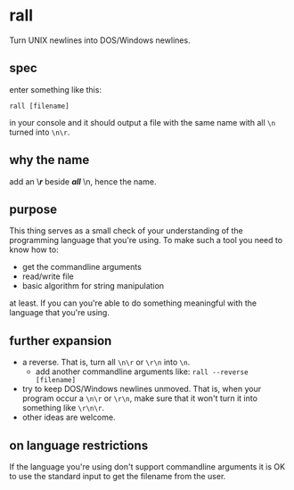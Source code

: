 # rall
Turn UNIX newlines into DOS/Windows newlines.

spec
---

enter something like this:

` rall [filename] `

in your console and it should output a file with the same name with all `\n` turned into `\n\r`.

why the name
---

add an \\***r*** beside ***all*** \n, hence the name.

purpose
---

This thing serves as a small check of your understanding of the programming
language that you're using. To make such a tool you need to know how to:

- get the commandline arguments
- read/write file
- basic algorithm for string manipulation
 
at least. If you can you're able to do something meaningful with the language
that you're using.

further expansion
---

- a reverse. That is, turn all ` \n\r ` or ` \r\n ` into ` \n `.
  - add another commandline arguments like:
    ` rall --reverse [filename] `
- try to keep DOS/Windows newlines unmoved. That is, when your program occur a ` \n\r `
  or ` \r\n `, make sure that it won't turn it into something like ` \r\n\r `.
- other ideas are welcome.

on language restrictions
---

If the language you're using don't support commandline arguments it is OK to
use the standard input to get the filename from the user.
